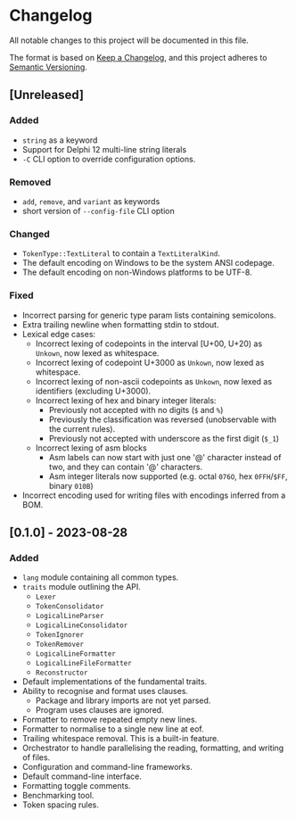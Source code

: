 # Changelog

All notable changes to this project will be documented in this file.

The format is based on [Keep a Changelog](https://keepachangelog.com/en/1.0.0/),
and this project adheres to [Semantic Versioning](https://semver.org/spec/v2.0.0.html).

## [Unreleased]

### Added

- `string` as a keyword
- Support for Delphi 12 multi-line string literals
- `-C` CLI option to override configuration options.

### Removed

- `add`, `remove`, and `variant` as keywords
- short version of `--config-file` CLI option

### Changed

- `TokenType::TextLiteral` to contain a `TextLiteralKind`.
- The default encoding on Windows to be the system ANSI codepage.
- The default encoding on non-Windows platforms to be UTF-8.

### Fixed

- Incorrect parsing for generic type param lists containing semicolons.
- Extra trailing newline when formatting stdin to stdout.
- Lexical edge cases:
  - Incorrect lexing of codepoints in the interval [U+00, U+20) as `Unkown`, now lexed as whitespace.
  - Incorrect lexing of codepoint U+3000 as `Unkown`, now lexed as whitespace.
  - Incorrect lexing of non-ascii codepoints as `Unkown`, now lexed as identifiers (excluding U+3000).
  - Incorrect lexing of hex and binary integer literals:
    - Previously not accepted with no digits (`$` and `%`)
    - Previously the classification was reversed (unobservable with the current rules).
    - Previously not accepted with underscore as the first digit (`$_1`)
  - Incorrect lexing of asm blocks
    - Asm labels can now start with just one '@' character instead of two, and they can contain '@' characters.
    - Asm integer literals now supported (e.g. octal `076O`, hex `0FFH`/`$FF`, binary `010B`)
- Incorrect encoding used for writing files with encodings inferred from a BOM.

## [0.1.0] - 2023-08-28

### Added

- `lang` module containing all common types.
- `traits` module outlining the API.
  - `Lexer`
  - `TokenConsolidator`
  - `LogicalLineParser`
  - `LogicalLineConsolidator`
  - `TokenIgnorer`
  - `TokenRemover`
  - `LogicalLineFormatter`
  - `LogicalLineFileFormatter`
  - `Reconstructor`
- Default implementations of the fundamental traits.
- Ability to recognise and format uses clauses.
  - Package and library imports are not yet parsed.
  - Program uses clauses are ignored.
- Formatter to remove repeated empty new lines.
- Formatter to normalise to a single new line at eof.
- Trailing whitespace removal. This is a built-in feature.
- Orchestrator to handle parallelising the reading, formatting, and writing of files.
- Configuration and command-line frameworks.
- Default command-line interface.
- Formatting toggle comments.
- Benchmarking tool.
- Token spacing rules.
